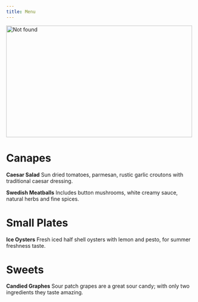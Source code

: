 ```yaml
---
title: Menu
---
```


<p><img src="{{ 'assets/img/shrimp.jpg' | relative_url }}" alt="Not found" style="width:500px;height:300px" class="center"/></p>

# Canapes

**Caesar Salad**
Sun dried tomatoes, parmesan, rustic garlic croutons with traditional caesar dressing.

**Swedish Meatballs**
Includes button mushrooms, white creamy sauce, natural herbs and fine spices.

# Small Plates

**Ice Oysters**
Fresh iced half shell oysters with lemon and pesto, for summer freshness taste.

# Sweets

**Candied Graphes**
Sour patch grapes are a great sour candy; with only two ingredients they taste amazing.
